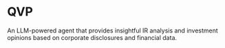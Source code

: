 # QVP
An LLM-powered agent that provides insightful IR analysis and investment opinions based on corporate disclosures and financial data.
